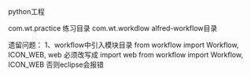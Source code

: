 python工程

com.wt.practice 练习目录
com.wt.workdlow alfred-workflow目录

遗留问题：
1、workflow中引入模块目录
from workflow import Workflow, ICON_WEB, web
必须改写成
import web
from workflow import Workflow, ICON_WEB
否则eclipse会报错



